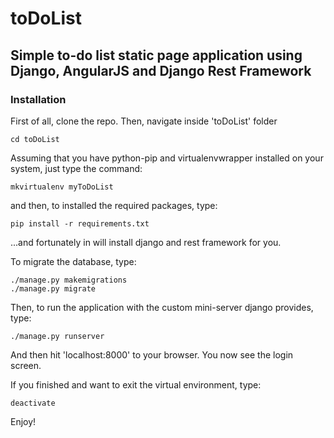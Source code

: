 # toDoList

## Simple to-do list static page application using Django, AngularJS and Django Rest Framework

### Installation

First of all, clone the repo. Then, navigate inside 'toDoList' folder

```
cd toDoList
```

Assuming that you have python-pip and virtualenvwrapper installed on your system, just type
the command:

```
mkvirtualenv myToDoList
```

and then, to installed the required packages, type:

```
pip install -r requirements.txt
```

...and fortunately in will install django and rest framework for you.

To migrate the database, type:

```
./manage.py makemigrations
./manage.py migrate
```

Then, to run the application with the custom mini-server django provides, type:

```
./manage.py runserver
```

And then hit 'localhost:8000' to your browser. You now see the login screen.

If you finished and want to exit the virtual environment, type:

```
deactivate
```

Enjoy!